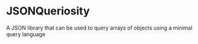 JSONQueriosity
==============

A JSON library that can be used to query arrays of objects using a minimal query language
